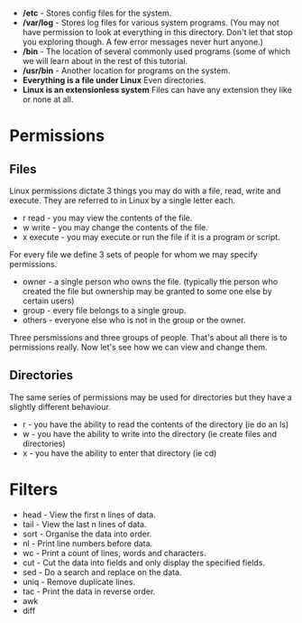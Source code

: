 - **/etc** - Stores config files for the system.
- **/var/log** - Stores log files for various system programs. (You may not have permission to look at everything in this directory. Don't let that stop you exploring though. A few error messages never hurt anyone.)
- **/bin** - The location of several commonly used programs (some of which we will learn about in the rest of this tutorial.
- **/usr/bin** - Another location for programs on the system.
- **Everything is a file under Linux** Even directories.
- **Linux is an extensionless system** Files can have any extension they like or none at all.
# Permissions
## Files
Linux permissions dictate 3 things you may do with a file, read, write and execute. They are referred to in Linux by a single letter each.
- r read - you may view the contents of the file.
- w write - you may change the contents of the file.
- x execute - you may execute or run the file if it is a program or script.

For every file we define 3 sets of people for whom we may specify permissions.
- owner - a single person who owns the file. (typically the person who created the file but ownership may be granted to some one else by certain users)
- group - every file belongs to a single group.
- others - everyone else who is not in the group or the owner.

Three persmissions and three groups of people. That's about all there is to permissions really. Now let's see how we can view and change them.

## Directories
The same series of permissions may be used for directories but they have a slightly different behaviour.
- r - you have the ability to read the contents of the directory (ie do an ls)
- w - you have the ability to write into the directory (ie create files and directories)
- x - you have the ability to enter that directory (ie cd)

# Filters
- head - View the first n lines of data.
- tail - View the last n lines of data.
- sort - Organise the data into order.
- nl - Print line numbers before data.
- wc - Print a count of lines, words and characters.
- cut - Cut the data into fields and only display the specified fields.
- sed - Do a search and replace on the data.
- uniq - Remove duplicate lines.
- tac - Print the data in reverse order.
- awk
- diff

